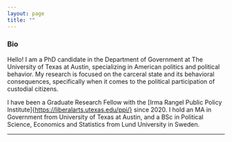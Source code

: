 ```yaml
---
layout: page
title: ""
---
```



### Bio

Hello! I am a PhD candidate in the Department of Government at The University of Texas at Austin, specializing in American politics and political behavior. My research is focused on the carceral state and its behavioral consequences, specifically when it comes to the political participation of custodial citizens.

I have been a Graduate Research Fellow with the [Irma Rangel Public Policy Institute]{https://liberalarts.utexas.edu/ppi/} since 2020. I hold an MA in Government from University of Texas at Austin, and a BSc in Political Science, Economics and Statistics from Lund University in Sweden.

---
